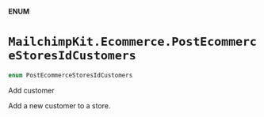 **ENUM**

# `MailchimpKit.Ecommerce.PostEcommerceStoresIdCustomers`

```swift
enum PostEcommerceStoresIdCustomers
```

Add customer

Add a new customer to a store.
